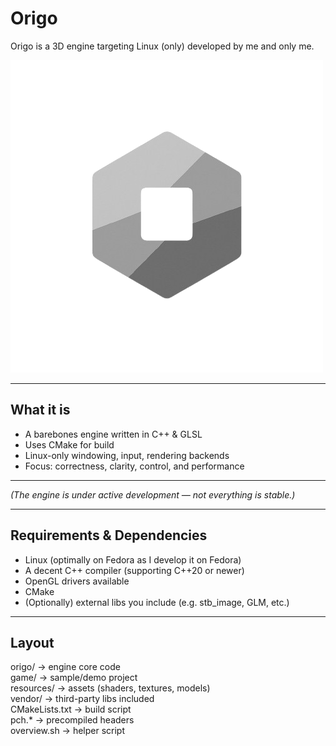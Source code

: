 # Origo

Origo is a 3D engine targeting Linux (only) developed by me and only me.

![LOGO](resources/textures/origo_logo.png)

---

## What it is

- A barebones engine written in C++ & GLSL  
- Uses CMake for build  
- Linux-only windowing, input, rendering backends  
- Focus: correctness, clarity, control, and performance

---

_(The engine is under active development — not everything is stable.)_

---

## Requirements & Dependencies

- Linux (optimally on Fedora as I develop it on Fedora)  
- A decent C++ compiler (supporting C++20 or newer)  
- OpenGL drivers available  
- CMake  
- (Optionally) external libs you include (e.g. stb_image, GLM, etc.)

---

## Layout

origo/ → engine core code
<br>
game/ → sample/demo project
<br>
resources/ → assets (shaders, textures, models)
<br>
vendor/ → third-party libs included
<br>
CMakeLists.txt → build script
<br>
pch.* → precompiled headers
<br>
overview.sh → helper script
